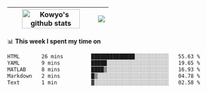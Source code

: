 | <a href="https://github.com/anuraghazra/github-readme-stats"><img width="85%" src="https://github-readme-stats.vercel.app/api?username=kowyo&show_icons=true&hide_border=true&theme=transparent" alt="Kowyo's github stats" /></a> | <a href="https://github.com/anuraghazra/github-readme-stats"><img align="center" src="https://github-readme-stats.vercel.app/api/top-langs/?username=kowyo&exclude_repo=Engineering-Competition-Robot,mobile-robot&hide=c,assembly,shaderlab,hlsl,mathematica,cmake&layout=compact&hide_border=true&theme=transparent" /></a> |
| ------------- | ------------- |

📊 **This week I spent my time on**
<!--START_SECTION:waka-->

```txt
HTML       26 mins         ██████████████░░░░░░░░░░░   55.63 %
YAML       9 mins          █████░░░░░░░░░░░░░░░░░░░░   19.65 %
MATLAB     8 mins          ████▒░░░░░░░░░░░░░░░░░░░░   16.93 %
Markdown   2 mins          █▒░░░░░░░░░░░░░░░░░░░░░░░   04.78 %
Text       1 min           ▓░░░░░░░░░░░░░░░░░░░░░░░░   02.58 %
```

<!--END_SECTION:waka-->
